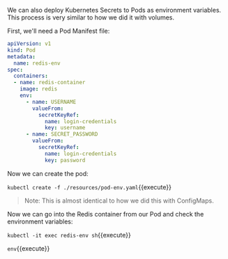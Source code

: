 We can also deploy Kubernetes Secrets to Pods as environment variables. This process is very similar to how we did it with volumes.

First, we'll need a Pod Manifest file:

```yaml
apiVersion: v1
kind: Pod
metadata:
  name: redis-env
spec:
  containers:
  - name: redis-container
    image: redis
    env:
      - name: USERNAME
        valueFrom:
          secretKeyRef:
            name: login-credentials
            key: username
      - name: SECRET_PASSWORD
        valueFrom:
          secretKeyRef:
            name: login-credentials
            key: password
```

Now we can create the pod:

`kubectl create -f ./resources/pod-env.yaml`{{execute}}

> Note: This is almost identical to how we did this with ConfigMaps.

Now we can go into the Redis container from our Pod and check the environment variables:

`kubectl -it exec redis-env sh`{{execute}}

`env`{{execute}}
